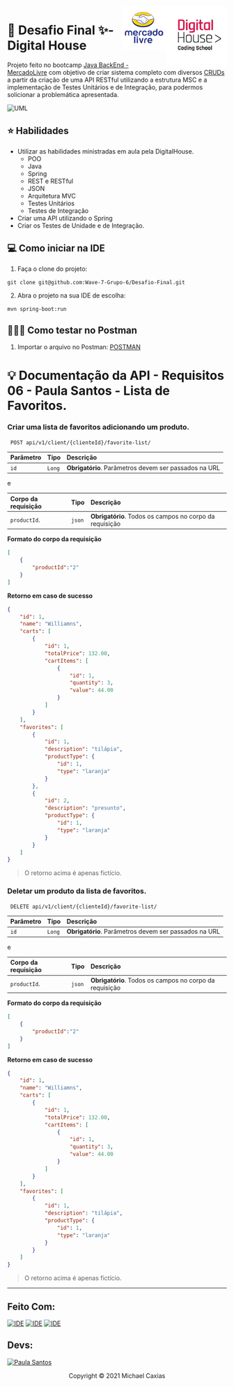 <img src="https://github.com/thays-gama/desafio_spring/blob/main/src/main/resources/images/dh.png" alt="logotipo Digital House" width="140px" align="right">
<img src="https://github.com/thays-gama/desafio_spring/blob/main/src/main/resources/images/meli.png" alt="logotipo Mercado Livre" width="100px" align="right">

# 🍃 Desafio Final ✨- Digital House

Projeto feito no bootcamp [Java BackEnd - MercadoLivre](https://www.mercadolibre.com.ar/itacademy) com objetivo de criar sistema completo com diversos [CRUDs](https://developer.mozilla.org/pt-BR/docs/Glossary/CRUD) a partir da criação de uma API RESTful utilizando a estrutura MSC e a implementação de Testes Unitários e de Integração, para podermos solicionar a problemática apresentada.

![UML](https://user-images.githubusercontent.com/114093532/202289686-7bcfeab0-845d-4c96-abac-f9eb72be8a94.svg)

## ⭐ Habilidades

- Utilizar as habilidades ministradas em aula pela DigitalHouse.
    - POO
    - Java
    - Spring
    - REST e RESTful
    - JSON
    - Arquitetura MVC
    - Testes Unitários
    - Testes de Integração
- Criar uma API utilizando o Spring
- Criar os Testes de Unidade e de Integração.

## 💻 Como iniciar na IDE

1. Faça o clone do projeto:
```shell
git clone git@github.com:Wave-7-Grupo-6/Desafio-Final.git
```
2. Abra o projeto na sua IDE de escolha:
```shell
mvn spring-boot:run
```

## 🧑🏻‍🚀 Como testar no Postman

1. Importar o arquivo no Postman: [POSTMAN](https://github.com/Wave-7-Grupo-6/Desafio-Final/blob/favorite-products/src/main/resources/postmanCollection.json)


# 💡 Documentação da API - Requisitos 06 - Paula Santos - Lista de Favoritos.

### Criar uma lista de favoritos adicionando um produto.

```http
 POST api/v1/client/{clienteId}/favorite-list/
```

| Parâmetro   | Tipo       | Descrição                                             |
| :---------- | :--------- | :---------------------------------------------------- |
| `id`        | `Long`     | **Obrigatório**. Parâmetros devem ser passados na URL |

e

| Corpo da requisição   | Tipo       | Descrição                                               |
| :-------------------- | :--------- | :------------------------------------------------------ |
| `productId`.          |   `json`   | **Obrigatório**. Todos os campos no corpo da requisição |

**Formato do corpo da requisição**
```json
[
    {
        "productId":"2"
    }
]
```

**Retorno em caso de sucesso**

```json
{
    "id": 1,
    "name": "Williamns",
    "carts": [
        {
            "id": 1,
            "totalPrice": 132.00,
            "cartItems": [
                {
                    "id": 1,
                    "quantity": 3,
                    "value": 44.00
                }
            ]
        }
    ],
    "favorites": [
        {
            "id": 1,
            "description": "tilápia",
            "productType": {
                "id": 1,
                "type": "laranja"
            }
        },
        {
            "id": 2,
            "description": "presunto",
            "productType": {
                "id": 1,
                "type": "laranja"
            }
        }
    ]
}
```
> O retorno acima é apenas fictício.

### Deletar um produto da lista de favoritos.

```http
 DELETE api/v1/client/{clienteId}/favorite-list/
```

| Parâmetro   | Tipo       | Descrição                                             |
| :---------- | :--------- | :---------------------------------------------------- |
| `id`        | `Long`     | **Obrigatório**. Parâmetros devem ser passados na URL |

e

| Corpo da requisição   | Tipo       | Descrição                                               |
| :-------------------- | :--------- | :------------------------------------------------------ |
| `productId`.          |   `json`   | **Obrigatório**. Todos os campos no corpo da requisição |

**Formato do corpo da requisição**
```json
[
    {
        "productId":"2"
    }
]
```

**Retorno em caso de sucesso**

```json
{
    "id": 1,
    "name": "Williamns",
    "carts": [
        {
            "id": 1,
            "totalPrice": 132.00,
            "cartItems": [
                {
                    "id": 1,
                    "quantity": 3,
                    "value": 44.00
                }
            ]
        }
    ],
    "favorites": [
        {
            "id": 1,
            "description": "tilápia",
            "productType": {
                "id": 1,
                "type": "laranja"
            }
        }
    ]
}
```
> O retorno acima é apenas fictício.

--------------------------------------------------------

## Feito Com:

[![IDE](https://img.shields.io/badge/IntelliJ_IDEA-000000.svg?style=for-the-badge&logo=intellij-idea&logoColor=white)](https://www.jetbrains.com/idea/) 
[![IDE](https://img.shields.io/badge/Java-ED8B00?style=for-the-badge&logo=java&logoColor=white)](https://www.java.com/pt-BR/) 
[![IDE](https://img.shields.io/badge/Spring-6DB33F?style=for-the-badge&logo=spring&logoColor=white)](https://spring.io/) 

## Devs:


[![Paula Santos](https://img.shields.io/badge/Paula_Santos-0077B5?style=for-the-badge&logo=linkedin&logoColor=white)](https://www.linkedin.com/in/paula-libia-santos/)



<p align="center">Copyright © 2021 Michael Caxias</p>
